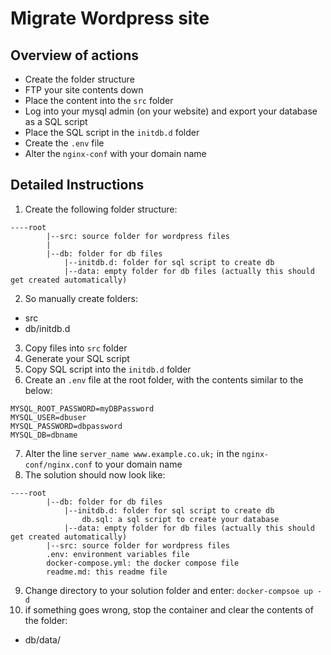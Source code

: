 # Migrate Wordpress site




## Overview of actions
- Create the folder structure
- FTP your site contents down 
- Place the content into the `src` folder
- Log into your mysql admin (on your website) and export your database as a SQL script
- Place the SQL script in the `initdb.d` folder
- Create the `.env` file
- Alter the `nginx-conf` with your domain name

## Detailed Instructions
1. Create the following folder structure:
```
----root 
        |--src: source folder for wordpress files
        |
        |--db: folder for db files
            |--initdb.d: folder for sql script to create db
            |--data: empty folder for db files (actually this should get created automatically)

```
2. So manually create folders:
- src
- db/initdb.d

3. Copy files into `src` folder
4. Generate your SQL script
5. Copy SQL script into the `initdb.d` folder
6. Create an `.env` file at the root folder, with the contents similar to the below:
```
MYSQL_ROOT_PASSWORD=myDBPassword
MYSQL_USER=dbuser
MYSQL_PASSWORD=dbpassword
MYSQL_DB=dbname
```
7. Alter the line `server_name www.example.co.uk;` in the `nginx-conf/nginx.conf` to your domain name
8. The solution should now look like:
```
----root 
        |--db: folder for db files
            |--initdb.d: folder for sql script to create db
                db.sql: a sql script to create your database
            |--data: empty folder for db files (actually this should get created automatically)
        |--src: source folder for wordpress files
        .env: environment variables file
        docker-compose.yml: the docker compose file
        readme.md: this readme file   
```
9. Change directory to your solution folder and enter: `docker-compsoe up -d`
10. if something goes wrong, stop the container and clear the contents of the folder:
- db/data/
